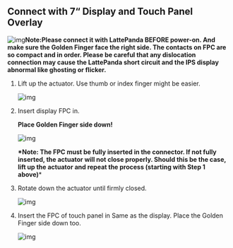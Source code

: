 ## Connect with 7“ Display and Touch Panel Overlay

![img](http://www.lattepanda.com/wp-content/uploads/2016/08/bitmap.png)**Note:Please connect it with LattePanda BEFORE power-on. And make sure the Golden Finger face the right side. The contacts on FPC are so compact and in order. Please be careful that any dislocation connection may cause the LattePanda short circuit and the IPS display abnormal like ghosting or flicker.**

1. Lift up the actuator. Use thumb or index finger might be easier.

   ![img](http://www.lattepanda.com/wp-content/uploads/2016/05/6W4A0100.jpg)

2. Insert display FPC in.

   **Place Golden Finger side down!**

   ![img](http://www.lattepanda.com/wp-content/uploads/2016/05/6W4A0102.jpg)

   **\*Note: The FPC must be fully inserted in the connector. If not fully inserted, the actuator will not close properly. Should this be the case, lift up the actuator and repeat the process (starting with Step 1 above)***

3. Rotate down the actuator until firmly closed.

   ![img](http://www.lattepanda.com/wp-content/uploads/2016/05/6W4A0103.jpg)

4. Insert the FPC of touch panel in
   Same as the display. Place the Golden Finger side down too.

   ![img](http://www.lattepanda.com/wp-content/uploads/2016/05/6W4A0104.jpg)